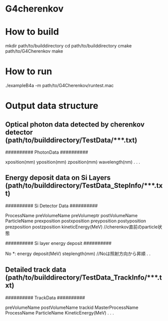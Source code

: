 # G4cherenkov

# How to build
mkdir path/to/builddirectory
cd path/to/builddirectory
cmake path/to/G4Cherenkov
make

# How to run
./exampleB4a -m path/to/G4Cherenkov/runtest.mac

# Output data structure
## Optical photon data detected by cherenkov detector (path/to/builddirectory/TestData/***.txt)


\#\#\#\#\#\#\#\#\#\# PhotonData \#\#\#\#\#\#\#\#\#\#

xposition(mm) yposition(mm) zposition(mm) wavelength(nm)
.
.
.

## Energy deposit data on Si Layers (path/to/builddirectory/TestData_StepInfo/***.txt)



\#\#\#\#\#\#\#\#\#\# Si Detector Data \#\#\#\#\#\#\#\#\#\#

ProcessName preVolumeName preVolumeptr postVolumeName ParticleName prexposition postxposition preyposition postyposition prezposition postzposition kineticEnergy(MeV) //cherenkov直前のparticle状態

\#\#\#\#\#\#\#\#\#\# Si layer energy deposit \#\#\#\#\#\#\#\#\#\#

No *: energy deposit(MeV) steplength(mm) //Noは照射方向から昇順
.
.


## Detailed track data (path/to/builddirectory/TestData_TrackInfo/***.txt)

\#\#\#\#\#\#\#\#\#\# TrackData \#\#\#\#\#\#\#\#\#\#

preVolumeName postVolumeName trackid MasterProcessName ProcessName ParticleName KineticEnergy(MeV)
.
.
.



